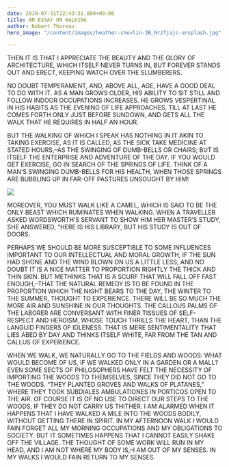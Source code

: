 ```yaml
---
date: 2019-07-31T22:43:31.000+00:00
title: AN ESSAY ON WALKING
author: Robert Thoreau
hero_image: "/content/images/heather-shevlin-3B_NrzTjajc-unsplash.jpg"

---
```

THEN IT IS THAT I APPRECIATE THE BEAUTY AND THE GLORY OF ARCHITECTURE, WHICH ITSELF NEVER TURNS IN, BUT FOREVER STANDS OUT AND ERECT, KEEPING WATCH OVER THE SLUMBERERS.

NO DOUBT TEMPERAMENT, AND, ABOVE ALL, AGE, HAVE A GOOD DEAL TO DO WITH IT. AS A MAN GROWS OLDER, HIS ABILITY TO SIT STILL AND FOLLOW INDOOR OCCUPATIONS INCREASES. HE GROWS VESPERTINAL IN HIS HABITS AS THE EVENING OF LIFE APPROACHES, TILL AT LAST HE COMES FORTH ONLY JUST BEFORE SUNDOWN, AND GETS ALL THE WALK THAT HE REQUIRES IN HALF AN HOUR.

BUT THE WALKING OF WHICH I SPEAK HAS NOTHING IN IT AKIN TO TAKING EXERCISE, AS IT IS CALLED, AS THE SICK TAKE MEDICINE AT STATED HOURS,–AS THE SWINGING OF DUMB-BELLS OR CHAIRS; BUT IS ITSELF THE ENTERPRISE AND ADVENTURE OF THE DAY. IF YOU WOULD GET EXERCISE, GO IN SEARCH OF THE SPRINGS OF LIFE. THINK OF A MAN’S SWINGING DUMB-BELLS FOR HIS HEALTH, WHEN THOSE SPRINGS ARE BUBBLING UP IN FAR-OFF PASTURES UNSOUGHT BY HIM!

![](/content/images/kunj-parekh-H69EgivmCjE-unsplash.jpg)

MOREOVER, YOU MUST WALK LIKE A CAMEL, WHICH IS SAID TO BE THE ONLY BEAST WHICH RUMINATES WHEN WALKING. WHEN A TRAVELLER ASKED WORDSWORTH’S SERVANT TO SHOW HIM HER MASTER’S STUDY, SHE ANSWERED, “HERE IS HIS LIBRARY, BUT HIS STUDY IS OUT OF DOORS.

PERHAPS WE SHOULD BE MORE SUSCEPTIBLE TO SOME INFLUENCES IMPORTANT TO OUR INTELLECTUAL AND MORAL GROWTH, IF THE SUN HAD SHONE AND THE WIND BLOWN ON US A LITTLE LESS; AND NO DOUBT IT IS A NICE MATTER TO PROPORTION RIGHTLY THE THICK AND THIN SKIN. BUT METHINKS THAT IS A SCURF THAT WILL FALL OFF FAST ENOUGH,–THAT THE NATURAL REMEDY IS TO BE FOUND IN THE PROPORTION WHICH THE NIGHT BEARS TO THE DAY, THE WINTER TO THE SUMMER, THOUGHT TO EXPERIENCE. THERE WILL BE SO MUCH THE MORE AIR AND SUNSHINE IN OUR THOUGHTS. THE CALLOUS PALMS OF THE LABORER ARE CONVERSANT WITH FINER TISSUES OF SELF-RESPECT AND HEROISM, WHOSE TOUCH THRILLS THE HEART, THAN THE LANGUID FINGERS OF IDLENESS. THAT IS MERE SENTIMENTALITY THAT LIES ABED BY DAY AND THINKS ITSELF WHITE, FAR FROM THE TAN AND CALLUS OF EXPERIENCE.

WHEN WE WALK, WE NATURALLY GO TO THE FIELDS AND WOODS: WHAT WOULD BECOME OF US, IF WE WALKED ONLY IN A GARDEN OR A MALL? EVEN SOME SECTS OF PHILOSOPHERS HAVE FELT THE NECESSITY OF IMPORTING THE WOODS TO THEMSELVES, SINCE THEY DID NOT GO TO THE WOODS. “THEY PLANTED GROVES AND WALKS OF PLATANES,” WHERE THEY TOOK SUBDIALES AMBULATIONES IN PORTICOS OPEN TO THE AIR. OF COURSE IT IS OF NO USE TO DIRECT OUR STEPS TO THE WOODS, IF THEY DO NOT CARRY US THITHER. I AM ALARMED WHEN IT HAPPENS THAT I HAVE WALKED A MILE INTO THE WOODS BODILY, WITHOUT GETTING THERE IN SPIRIT. IN MY AFTERNOON WALK I WOULD FAIN FORGET ALL MY MORNING OCCUPATIONS AND MY OBLIGATIONS TO SOCIETY. BUT IT SOMETIMES HAPPENS THAT I CANNOT EASILY SHAKE OFF THE VILLAGE. THE THOUGHT OF SOME WORK WILL RUN IN MY HEAD, AND I AM NOT WHERE MY BODY IS,–I AM OUT OF MY SENSES. IN MY WALKS I WOULD FAIN RETURN TO MY SENSES.